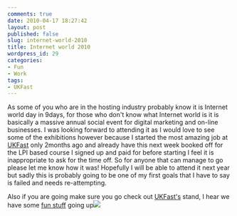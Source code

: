```yaml
---
comments: true
date: 2010-04-17 18:27:42
layout: post
published: false
slug: internet-world-2010
title: Internet world 2010
wordpress_id: 29
categories:
- Fun
- Work
tags:
- UKFast
---
```


As some of you who are in the hosting industry probably know it is Internet world day in 9days, for those who don't know what Internet world is it is basically a massive annual social event for digital marketing and on-line businesses. I was looking forward to attending it as I would love to see some of the exhibitions however because I started the most amazing job at [UKFast](http://UKFast.co.uk) only 2months ago and already have this next week booked off for the LPI based course I signed up and paid for before starting I feel it is inappropriate to ask for the time off. So for anyone that can manage to go please let me know how it was! Hopefully I will be able to attend it next year but sadly this is probably going to be one of my first goals that I have to say is failed and needs re-attempting.

Also if you are going make sure you go check out [UKFast's](http://ukfast.co.uk/) stand, I hear we have some [fun stuff](http://www.youtube.com/watch?v=PfiEwqu8r3w) going up![
](http://ukfast.co.uk/)
